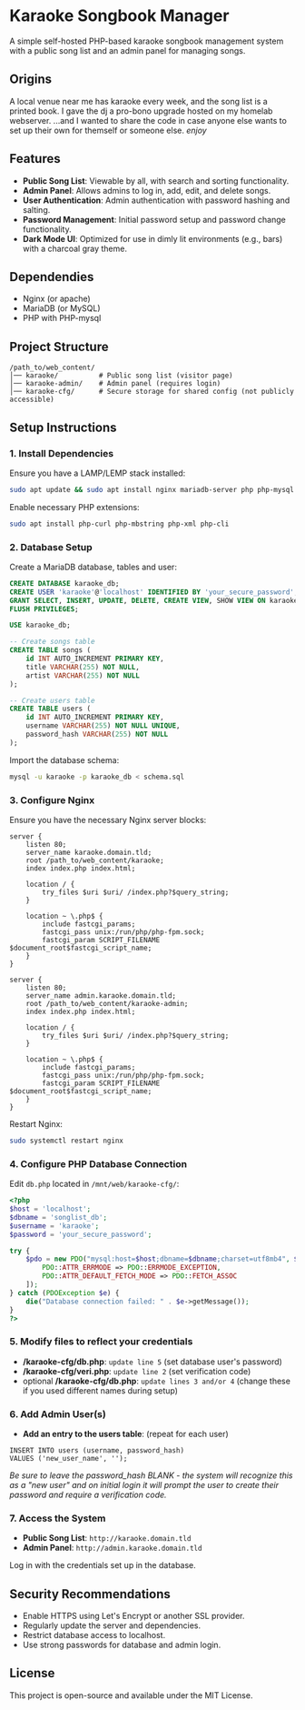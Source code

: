# Karaoke Songbook Manager

A simple self-hosted PHP-based karaoke songbook management system with a public song list and an admin panel for managing songs.

## Origins

A local venue near me has karaoke every week, and the song list is a printed book.  I gave the dj a pro-bono upgrade hosted on my homelab webserver.  ...and I wanted to share the code in case anyone else wants to set up their own for themself or someone else.
*enjoy*

## Features

- **Public Song List**: Viewable by all, with search and sorting functionality.
- **Admin Panel**: Allows admins to log in, add, edit, and delete songs.
- **User Authentication**: Admin authentication with password hashing and salting.
- **Password Management**: Initial password setup and password change functionality.
- **Dark Mode UI**: Optimized for use in dimly lit environments (e.g., bars) with a charcoal gray theme.

## Dependendies

- Nginx (or apache)
- MariaDB (or MySQL)
- PHP with PHP-mysql

## Project Structure

```
/path_to/web_content/
│── karaoke/          # Public song list (visitor page)
│── karaoke-admin/    # Admin panel (requires login)
│── karaoke-cfg/      # Secure storage for shared config (not publicly accessible)
```

## Setup Instructions

### **1. Install Dependencies**

Ensure you have a LAMP/LEMP stack installed:

```sh
sudo apt update && sudo apt install nginx mariadb-server php php-mysql
```

Enable necessary PHP extensions:

```sh
sudo apt install php-curl php-mbstring php-xml php-cli
```

### **2. Database Setup**

Create a MariaDB database, tables and user:

```sql
CREATE DATABASE karaoke_db;
CREATE USER 'karaoke'@'localhost' IDENTIFIED BY 'your_secure_password';
GRANT SELECT, INSERT, UPDATE, DELETE, CREATE VIEW, SHOW VIEW ON karaoke_db.* TO 'karaoke'@'localhost';
FLUSH PRIVILEGES;

USE karaoke_db;

-- Create songs table
CREATE TABLE songs (
    id INT AUTO_INCREMENT PRIMARY KEY,
    title VARCHAR(255) NOT NULL,
    artist VARCHAR(255) NOT NULL
);

-- Create users table
CREATE TABLE users (
    id INT AUTO_INCREMENT PRIMARY KEY,
    username VARCHAR(255) NOT NULL UNIQUE,
    password_hash VARCHAR(255) NOT NULL
);
```

Import the database schema:

```sh
mysql -u karaoke -p karaoke_db < schema.sql
```

### **3. Configure Nginx**

Ensure you have the necessary Nginx server blocks:

```nginx
server {
    listen 80;
    server_name karaoke.domain.tld;
    root /path_to/web_content/karaoke;
    index index.php index.html;
    
    location / {
        try_files $uri $uri/ /index.php?$query_string;
    }

    location ~ \.php$ {
        include fastcgi_params;
        fastcgi_pass unix:/run/php/php-fpm.sock;
        fastcgi_param SCRIPT_FILENAME $document_root$fastcgi_script_name;
    }
}

server {
    listen 80;
    server_name admin.karaoke.domain.tld;
    root /path_to/web_content/karaoke-admin;
    index index.php index.html;
    
    location / {
        try_files $uri $uri/ /index.php?$query_string;
    }

    location ~ \.php$ {
        include fastcgi_params;
        fastcgi_pass unix:/run/php/php-fpm.sock;
        fastcgi_param SCRIPT_FILENAME $document_root$fastcgi_script_name;
    }
}
```

Restart Nginx:

```sh
sudo systemctl restart nginx
```

### **4. Configure PHP Database Connection**

Edit `db.php` located in `/mnt/web/karaoke-cfg/`:

```php
<?php
$host = 'localhost';
$dbname = 'songlist_db';
$username = 'karaoke';
$password = 'your_secure_password';

try {
    $pdo = new PDO("mysql:host=$host;dbname=$dbname;charset=utf8mb4", $username, $password, [
        PDO::ATTR_ERRMODE => PDO::ERRMODE_EXCEPTION,
        PDO::ATTR_DEFAULT_FETCH_MODE => PDO::FETCH_ASSOC
    ]);
} catch (PDOException $e) {
    die("Database connection failed: " . $e->getMessage());
}
?>
```

### **5. Modify files to reflect your credentials**

- **/karaoke-cfg/db.php**: `update line 5`  (set database user's password)
- **/karaoke-cfg/veri.php**: `update line 2`  (set verification code)
- optional **/karaoke-cfg/db.php**: `update lines 3 and/or 4`  (change these if you used different names during setup)

### **6. Add Admin User(s)**

- **Add an entry to the users table**:  (repeat for each user)
```
INSERT INTO users (username, password_hash) 
VALUES ('new_user_name', '');
```
*Be sure to leave the password_hash BLANK - the system will recognize this as a "new user" and on initial login it will prompt the user to create their password and require a verification code.*

### **7. Access the System**

- **Public Song List**: `http://karaoke.domain.tld`
- **Admin Panel**: `http://admin.karaoke.domain.tld`

Log in with the credentials set up in the database.

## Security Recommendations

- Enable HTTPS using Let's Encrypt or another SSL provider.
- Regularly update the server and dependencies.
- Restrict database access to localhost.
- Use strong passwords for database and admin login.

## License

This project is open-source and available under the MIT License.
